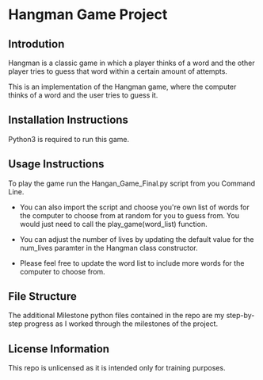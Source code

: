 # Hangman Game Project

## Introdution
Hangman is a classic game in which a player thinks of a word and the other player tries to guess that word within a certain amount of attempts.

This is an implementation of the Hangman game, where the computer thinks of a word and the user tries to guess it. 

## Installation Instructions
Python3 is required to run this game.


## Usage Instructions

To play the game run the Hangan_Game_Final.py script from you Command Line.

- You can also import the script and choose you're own list of words for the computer to choose from at random for you to guess from. You would just need to call the play_game(word_list) function.

- You can adjust the number of lives by updating the default value for the num_lives paramter in the Hangman class constructor.
  
- Please feel free to update the word list to include more words for the computer to choose from.

## File Structure
The additional Milestone python files contained in the repo are my step-by-step progress as I worked through the milestones of the project. 

## License Information
This repo is unlicensed as it is intended only for training purposes.

